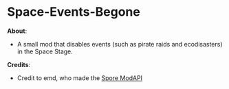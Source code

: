 # Space-Events-Begone
**About**:
- A small mod that disables events (such as pirate raids and ecodisasters) in the Space Stage.

**Credits**:
- Credit to emd, who made the [Spore ModAPI](https://github.com/emd4600/Spore-ModAPI)

